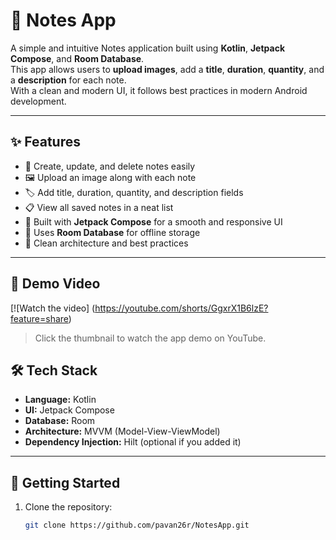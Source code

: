 # 📒 Notes App

A simple and intuitive Notes application built using **Kotlin**, **Jetpack Compose**, and **Room Database**.  
This app allows users to **upload images**, add a **title**, **duration**, **quantity**, and a **description** for each note.  
With a clean and modern UI, it follows best practices in modern Android development.

---

## ✨ Features

- 📝 Create, update, and delete notes easily  
- 🖼️ Upload an image along with each note  
- 🏷️ Add title, duration, quantity, and description fields  
- 📋 View all saved notes in a neat list  
- 🎨 Built with **Jetpack Compose** for a smooth and responsive UI  
- 💾 Uses **Room Database** for offline storage  
- 🧩 Clean architecture and best practices  

---
## 🎥 Demo Video

[![Watch the video] (https://youtube.com/shorts/GgxrX1B6lzE?feature=share)

> Click the thumbnail to watch the app demo on YouTube. 
## 🛠️ Tech Stack

- **Language:** Kotlin  
- **UI:** Jetpack Compose  
- **Database:** Room  
- **Architecture:** MVVM (Model-View-ViewModel)  
- **Dependency Injection:** Hilt (optional if you added it)  

---

## 🚀 Getting Started

1. Clone the repository:
   ```bash
   git clone https://github.com/pavan26r/NotesApp.git
